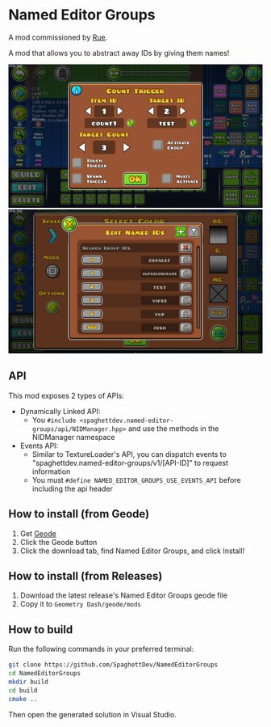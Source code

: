# Named Editor Groups

A mod commissioned by [Rue](https://x.com/xRueOfficial).

A mod that allows you to abstract away IDs by giving them names!

<img src="./assets/TriggerPopup.png" width="720"/>

<img src="./assets/NamedIDsPopup.png" width="720"/>

## API

This mod exposes 2 types of APIs:

- Dynamically Linked API:
  - You `#include <spaghettdev.named-editor-groups/api/NIDManager.hpp>` and use the methods in the NIDManager namespace
- Events API:
  - Similar to TextureLoader's API, you can dispatch events to "spaghettdev.named-editor-groups/v1/[API-ID]" to request information
  - You must `#define NAMED_EDITOR_GROUPS_USE_EVENTS_API` before including the api header

## How to install (from Geode)

1. Get [Geode](https://geode-sdk.org)
2. Click the Geode button
3. Click the download tab, find Named Editor Groups, and click Install!

## How to install (from Releases)

1. Download the latest release's Named Editor Groups geode file
2. Copy it to `Geometry Dash/geode/mods`

## How to build

Run the following commands in your preferred terminal:

```sh
git clone https://github.com/SpaghettDev/NamedEditorGroups
cd NamedEditorGroups
mkdir build
cd build
cmake ..
```

Then open the generated solution in Visual Studio.
